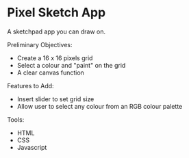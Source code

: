 # Pixel Sketch App

A sketchpad app you can draw on.

Preliminary Objectives:

- Create a 16 x 16 pixels grid
- Select a colour and "paint" on the grid
- A clear canvas function

Features to Add:

- Insert slider to set grid size
- Allow user to select any colour from an RGB colour palette

Tools:

- HTML
- CSS
- Javascript
